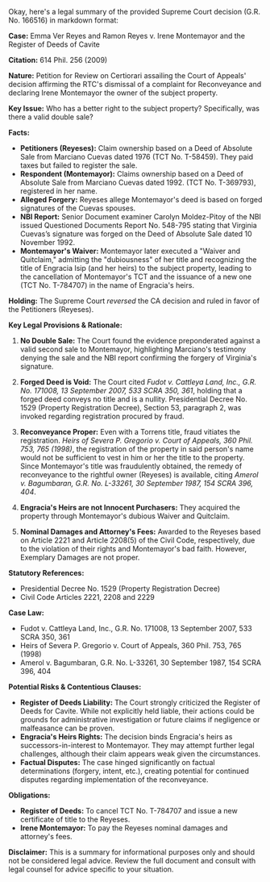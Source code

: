 Okay, here's a legal summary of the provided Supreme Court decision (G.R. No. 166516) in markdown format:

**Case:** Emma Ver Reyes and Ramon Reyes v. Irene Montemayor and the Register of Deeds of Cavite

**Citation:** 614 Phil. 256 (2009)

**Nature:** Petition for Review on Certiorari assailing the Court of Appeals' decision affirming the RTC's dismissal of a complaint for Reconveyance and declaring Irene Montemayor the owner of the subject property.

**Key Issue:** Who has a better right to the subject property? Specifically, was there a valid double sale?

**Facts:**

*   **Petitioners (Reyeses):** Claim ownership based on a Deed of Absolute Sale from Marciano Cuevas dated 1976 (TCT No. T-58459). They paid taxes but failed to register the sale.
*   **Respondent (Montemayor):** Claims ownership based on a Deed of Absolute Sale from Marciano Cuevas dated 1992. (TCT No. T-369793), registered in her name.
*   **Alleged Forgery:** Reyeses allege Montemayor's deed is based on forged signatures of the Cuevas spouses.
*   **NBI Report:** Senior Document examiner Carolyn Moldez-Pitoy of the NBI issued Questioned Documents Report No. 548-795 stating that Virginia Cuevas’s signature was forged on the Deed of Absolute Sale dated 10 November 1992.
*   **Montemayor's Waiver:** Montemayor later executed a "Waiver and Quitclaim," admitting the "dubiousness" of her title and recognizing the title of Engracia Isip (and her heirs) to the subject property, leading to the cancellation of Montemayor's TCT and the issuance of a new one (TCT No. T-784707) in the name of Engracia's heirs.

**Holding:** The Supreme Court *reversed* the CA decision and ruled in favor of the Petitioners (Reyeses).

**Key Legal Provisions & Rationale:**

1.  **No Double Sale:** The Court found the evidence preponderated against a valid second sale to Montemayor, highlighting Marciano's testimony denying the sale and the NBI report confirming the forgery of Virginia's signature.

2.  **Forged Deed is Void:** The Court cited *Fudot v. Cattleya Land, Inc., G.R. No. 171008, 13 September 2007, 533 SCRA 350, 361*, holding that a forged deed conveys no title and is a nullity.  Presidential Decree No. 1529 (Property Registration Decree), Section 53, paragraph 2, was invoked regarding registration procured by fraud.

3.  **Reconveyance Proper:** Even with a Torrens title, fraud vitiates the registration. *Heirs of Severa P. Gregorio v. Court of Appeals, 360 Phil. 753, 765 (1998)*, the registration of the property in said person's name would not be sufficient to vest in him or her the title to the property. Since Montemayor's title was fraudulently obtained, the remedy of reconveyance to the rightful owner (Reyeses) is available, citing *Amerol v. Bagumbaran, G.R. No. L-33261, 30 September 1987, 154 SCRA 396, 404*.

4.  **Engracia's Heirs are not Innocent Purchasers:** They acquired the property through Montemayor's dubious Waiver and Quitclaim.

5.  **Nominal Damages and Attorney's Fees:** Awarded to the Reyeses based on Article 2221 and Article 2208(5) of the Civil Code, respectively, due to the violation of their rights and Montemayor's bad faith. However, Exemplary Damages are not proper.

**Statutory References:**

*   Presidential Decree No. 1529 (Property Registration Decree)
*   Civil Code Articles 2221, 2208 and 2229

**Case Law:**

*   Fudot v. Cattleya Land, Inc., G.R. No. 171008, 13 September 2007, 533 SCRA 350, 361
*   Heirs of Severa P. Gregorio v. Court of Appeals, 360 Phil. 753, 765 (1998)
*   Amerol v. Bagumbaran, G.R. No. L-33261, 30 September 1987, 154 SCRA 396, 404

**Potential Risks & Contentious Clauses:**

*   **Register of Deeds Liability:**  The Court strongly criticized the Register of Deeds for Cavite.  While not explicitly held liable, their actions could be grounds for administrative investigation or future claims if negligence or malfeasance can be proven.
*   **Engracia's Heirs Rights:**  The decision binds Engracia's heirs as successors-in-interest to Montemayor.  They may attempt further legal challenges, although their claim appears weak given the circumstances.
*   **Factual Disputes:** The case hinged significantly on factual determinations (forgery, intent, etc.), creating potential for continued disputes regarding implementation of the reconveyance.

**Obligations:**

*   **Register of Deeds:** To cancel TCT No. T-784707 and issue a new certificate of title to the Reyeses.
*   **Irene Montemayor:** To pay the Reyeses nominal damages and attorney's fees.

**Disclaimer:** This is a summary for informational purposes only and should not be considered legal advice. Review the full document and consult with legal counsel for advice specific to your situation.
